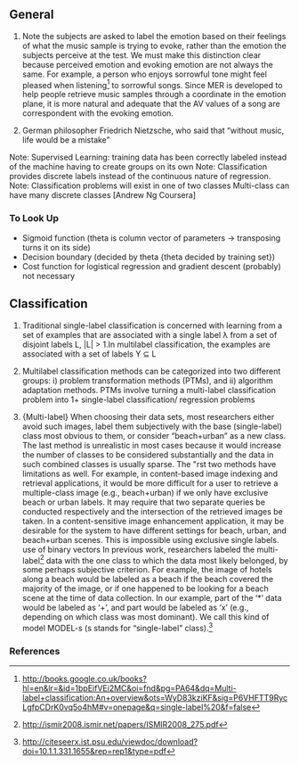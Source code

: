 ## General
 1. Note the subjects are asked to label the emotion
 based on their feelings of what the music sample is
 trying to evoke, rather than the emotion the subjects
 perceive at the test. We must make this distinction
 clear because perceived emotion and evoking emotion
 are not always the same. For example, a person who
 enjoys sorrowful tone might feel pleased when listening[^3]
 to sorrowful songs. Since MER is developed to help
 people retrieve music samples through a coordinate in the
 emotion plane, it is more natural and adequate that the AV
 values of a song are correspondent with the evoking emotion.

 2. German philosopher Friedrich Nietzsche, who said that
 “without music, life would be a mistake”

 Note: Supervised Learning: training data has been correctly labeled
        instead of the machine having to create groups on its own
 Note: Classification provides discrete labels instead of the continuous
        nature of regression.
 Note: Classification problems will exist in one of two classes
        Multi-class can have many discrete classes [Andrew Ng Coursera]

### To Look Up
  - Sigmoid function (theta is column vector of parameters &rarr; transposing
   turns it on its side)
  - Decision boundary (decided by theta {theta decided by training set})
  - Cost function for logistical regression and gradient descent (probably)
   not necessary


## Classification
  1. Traditional
  single-label classification is concerned with learning from
  a set of examples that are associated with a single label λ
  from a set of disjoint labels L, |L| > 1.In multilabel
  classification, the examples are associated with a set of
  labels Y ⊆ L

  2. Multilabel classification methods can be categorized into
  two different groups: i) problem transformation methods (PTMs),
  and ii) algorithm adaptation methods.
  PTMs involve turning a multi-label classification problem into
  1+ single-label classification/ regression problems

  3. {Multi-label} When choosing their data sets, most researchers either
  avoid such images, label them subjectively with the base
  (single-label) class most obvious to them, or consider
  “beach+urban” as a new class. The last method is unrealistic
  in most cases because it would increase the number of
  classes to be considered substantially and the data in such
  combined classes is usually sparse. The "rst two methods
  have limitations as well. For example, in content-based
  image indexing and retrieval applications, it would be more
  difficult for a user to retrieve a multiple-class image (e.g.,
  beach+urban) if we only have exclusive beach or urban labels.
  It may require that two separate queries be conducted
  respectively and the intersection of the retrieved images be
  taken. In a content-sensitive image enhancement application,
  it may be desirable for the system to have different
  settings for beach, urban, and beach+urban scenes. This is
  impossible using exclusive single labels.
   use of binary vectors
   In previous work, researchers labeled the multi-label[^2]
  data with the one class to which the data most likely
  belonged, by some perhaps subjective criterion. For example,
  the image of hotels along a beach would be
  labeled as a beach if the beach covered the majority
  of the image, or if one happened to be looking
  for a beach scene at the time of data collection. In
  our example, part of the ‘*’ data would be labeled as
  ‘+’, and part would be labeled as ‘x’ (e.g., depending
  on which class was most dominant). We call this
  kind of model MODEL-s (s stands for “single-label” class).[^1]

### References

[^1]: http://citeseerx.ist.psu.edu/viewdoc/download?doi=10.1.1.331.1655&rep=rep1&type=pdf
[^2]: http://ismir2008.ismir.net/papers/ISMIR2008_275.pdf
[^3]: http://books.google.co.uk/books?hl=en&lr=&id=1bpEifVEi2MC&oi=fnd&pg=PA64&dq=Multi-label+classification:An+overview&ots=WyD83kziKF&sig=P6VHFTT9RycLgfpCDrK0vq5o4hM#v=onepage&q=single-label%20&f=false
[^4]: Multi-label (I think for a type of PTM) https://www.rose-hulman.edu/~boutell/publications/boutell04PRmultilabel.pdf
[^5]: (greater expansion of methods) https://books.google.co.uk/books?hl=en&lr=&id=Br33IRC3PkQC&oi=fnd&pg=PR3&dq=%5D+R.+Duda,+R.+Hart,+D.+Stork,+Pattern+Classification,+2nd+Edition,+Wiley,+New+York,+2001&ots=2wySQzhbDu&sig=y9BqLIkUho6EhJ00NM_yx-snTxs#v=onepage&q&f=false
[^6]: (SVM use) http://link.springer.com/chapter/10.1007%2FBFb0026683#page-1
